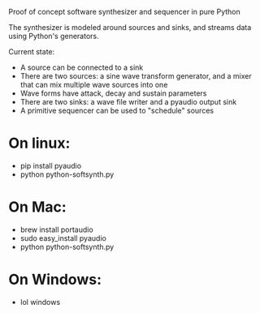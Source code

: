 Proof of concept software synthesizer and sequencer in pure Python

The synthesizer is modeled around sources and sinks, and streams data
using Python's generators.

Current state:

* A source can be connected to a sink
* There are two sources: a sine wave transform generator, and a mixer that can mix multiple wave sources into one
* Wave forms have attack, decay and sustain parameters
* There are two sinks: a wave file writer and a pyaudio output sink
* A primitive sequencer can be used to "schedule" sources

On linux:
=========
- pip install pyaudio
- python python-softsynth.py

On Mac:
=======
- brew install portaudio
- sudo easy_install pyaudio
- python python-softsynth.py


On Windows:
===========
- lol windows
